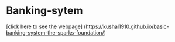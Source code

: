 # Banking-sytem


[click here to see the webpage] (https://kushal1910.github.io/basic-banking-system-the-sparks-foundation/)
